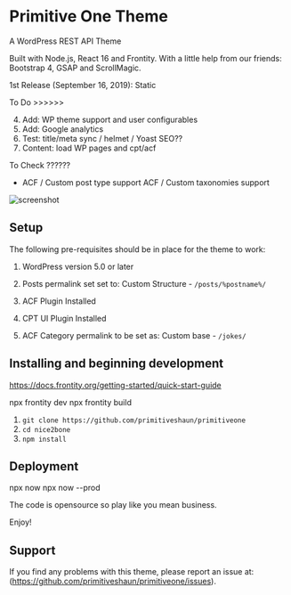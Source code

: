 # Primitive One Theme
A WordPress REST API Theme

Built with Node.js, React 16 and Frontity.
With a little help from our friends: Bootstrap 4, GSAP and ScrollMagic.

1st Release (September 16, 2019):
Static

To Do >>>>>>

4. Add: WP theme support and user configurables
1. Add: Google analytics
2. Test: title/meta sync / helmet / Yoast SEO??
3. Content: load WP pages and cpt/acf

To Check ??????
- ACF / Custom post type support
ACF / Custom taxonomies support


![screenshot](screenshot.jpg)

Setup
-----

The following pre-requisites should be in place for the theme to work:

1. WordPress version 5.0 or later
2. Posts permalink set set to: Custom Structure - `/posts/%postname%/`
3. ACF Plugin Installed
4. CPT UI Plugin Installed

5. ACF Category permalink to be set as: Custom base - `/jokes/`

Installing and beginning development
------------------------------------

https://docs.frontity.org/getting-started/quick-start-guide

npx frontity dev
npx frontity build

1. `git clone https://github.com/primitiveshaun/primitiveone`
2. `cd nice2bone`
3. `npm install`

Deployment
------------------------------------

npx now
npx now --prod


The code is opensource so play like you mean business.

Enjoy!


Support
-------

If you find any problems with this theme, please report an issue at:
(https://github.com/primitiveshaun/primitiveone/issues).

